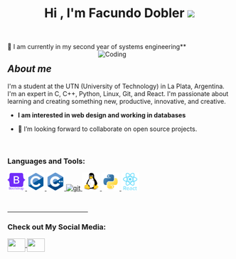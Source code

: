 <h1 align="center">Hi , I'm Facundo Dobler <img src="https://media.giphy.com/media/hvRJCLFzcasrR4ia7z/giphy.gif" width="35"></h1>
 <p align="left"> <a href="https://twitter.com/" target="blank"><img src="https://img.shields.io/twitter/follow/?logo=twitter&style=for-the-badge" alt="" /></a> </p>

🌱 I am currently in my second year of systems engineering**
<img align="right" alt="Coding" width="300" src="https://i.pinimg.com/originals/81/17/8b/81178b47a8598f0c81c4799f2cdd4057.gif">
## ***About me***

I'm a student at the UTN (University of Technology) in La Plata, Argentina. I'm an expert in C, C++, Python, Linux, Git, and React. I'm passionate about learning and creating something new, productive, innovative, and creative.
* **I am interested in web design and working in databases**
- 👯 I’m looking forward to collaborate on open source projects.

<br>
<h3 align="left">Languages and Tools:</h3>
<p align="left"> <a href="https://getbootstrap.com" target="_blank" rel="noreferrer"> 
  <img src="https://raw.githubusercontent.com/devicons/devicon/master/icons/bootstrap/bootstrap-plain-wordmark.svg" alt="bootstrap" width="40" height="40"/> </a> <a href="https://www.cprogramming.com/" target="_blank" rel="noreferrer"> 
    <img src="https://raw.githubusercontent.com/devicons/devicon/master/icons/c/c-original.svg" alt="c" width="40" height="40"/> </a> <a href="https://www.w3schools.com/cpp/" target="_blank" rel="noreferrer"> 
      <img src="https://raw.githubusercontent.com/devicons/devicon/master/icons/cplusplus/cplusplus-original.svg" alt="cplusplus" width="40" height="40"/> </a> 
   <a href="https://git-scm.com/" target="_blank" rel="noreferrer"> 
          <img src="https://www.vectorlogo.zone/logos/git-scm/git-scm-icon.svg" alt="git" width="40" height="40"/> </a>  
    <a href="https://www.linux.org/" target="_blank" rel="noreferrer"> 
                <img src="https://raw.githubusercontent.com/devicons/devicon/master/icons/linux/linux-original.svg" alt="linux" width="40" height="40"/> </a> <a  href="https://www.python.org" target="_blank" rel="noreferrer"> 
                    <img src="https://raw.githubusercontent.com/devicons/devicon/master/icons/python/python-original.svg" alt="python" width="40" height="40"/> </a> <a href="https://reactjs.org/" target="_blank" rel="noreferrer"> 
                      <img src="https://raw.githubusercontent.com/devicons/devicon/master/icons/react/react-original-wordmark.svg" alt="react" width="40" height="40"/> </a>  </p><br>


<hr width="36%" >


<h3 align="left">Check out My Social Media:</h3>
<p align="left">
 
<a href="https://www.linkedin.com/in/facundo-dobler-492a88325/?trk=opento_sprofile_details" target="blank">
<img align="center" src="https://raw.githubusercontent.com/rahuldkjain/github-profile-readme-generator/master/src/images/icons/Social/linked-in-alt.svg"  height="30" width="40" />
</a>

<a href="https://www.instagram.com/facudobler_1/" target="blank">
 <img align="center" src="https://raw.githubusercontent.com/rahuldkjain/github-profile-readme-generator/master/src/images/icons/Social/instagram.svg"  height="30" width="40" />
</a>
</p>
<br>
<p align="left"> <img src="https://komarev.com/ghpvc/

  
      
     
   
